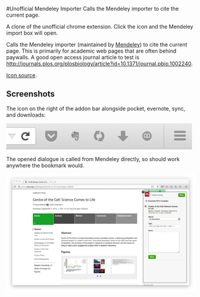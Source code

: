 #Unofficial Mendeley Importer
Calls the Mendeley importer to cite the current page.

A clone of the unofficial chrome extension. Click the icon and the Mendeley import box will open.

Calls the Mendeley importer (maintained by [Mendeley](http://blog.mendeley.com/research-tutorials/mendeleys-one-click-web-importer/)) to cite the current page. This is primarily for academic web pages that are often behind paywalls. A good open access journal article to test is http://journals.plos.org/plosbiology/article?id=10.1371/journal.pbio.1002240.

[Icon source](https://commons.wikimedia.org/wiki/File:Book_icon_%28white_on_black%29.svg).

## Screenshots
The icon on the right of the addon bar alongside pocket, evernote, sync, and downloads:

![icon in addon bar](data/bookmarkbar.png)

The opened dialogue is called from Mendeley directly, so should work anywhere the bookmark would.

![screenshot of web importer](data/webimporter.png)
